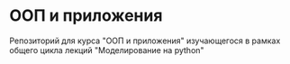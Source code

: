 # ООП и приложения
Репозиторий для курса "ООП и приложения" изучающегося в рамках общего цикла лекций "Моделирование на python"
